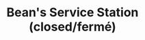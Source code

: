 ---
title: "Bean's Service Station (closed/fermé)"
url: /shawville/beans-service-station-closed-ferme/
shop: Autowerkstatt
---
